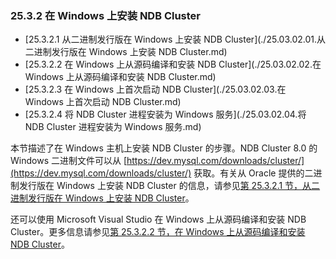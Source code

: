 ### 25.3.2 在 Windows 上安装 NDB Cluster

- [25.3.2.1 从二进制发行版在 Windows 上安装 NDB Cluster](./25.03.02.01.从二进制发行版在 Windows 上安装 NDB Cluster.md)
- [25.3.2.2 在 Windows 上从源码编译和安装 NDB Cluster](./25.03.02.02.在 Windows 上从源码编译和安装 NDB Cluster.md)
- [25.3.2.3 在 Windows 上首次启动 NDB Cluster](./25.03.02.03.在 Windows 上首次启动 NDB Cluster.md)
- [25.3.2.4 将 NDB Cluster 进程安装为 Windows 服务](./25.03.02.04.将 NDB Cluster 进程安装为 Windows 服务.md)

本节描述了在 Windows 主机上安装 NDB Cluster 的步骤。NDB Cluster 8.0 的 Windows 二进制文件可以从 [https://dev.mysql.com/downloads/cluster/](https://dev.mysql.com/downloads/cluster/) 获取。有关从 Oracle 提供的二进制发行版在 Windows 上安装 NDB Cluster 的信息，请参见[第 25.3.2.1 节，从二进制发行版在 Windows 上安装 NDB Cluster](../ndb-cluster-install-windows.html#ndb-cluster-install-binary-windows)。

还可以使用 Microsoft Visual Studio 在 Windows 上从源码编译和安装 NDB Cluster。更多信息请参见[第 25.3.2.2 节，在 Windows 上从源码编译和安装 NDB Cluster](../ndb-cluster-install-windows.html#ndb-cluster-windows-source)。